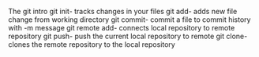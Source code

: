 The git intro
git init- tracks changes in your files
git add- adds new file change from working directory
git commit- commit a file to commit history with -m message
git remote add- connects local repository to remote repository
git push- push the current local repository to remote
git clone- clones the remote repository to the local repository